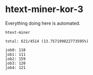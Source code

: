 # htext-miner-kor-3

Everything doing here is automated.

```
htext-miner

total: 621/4514 (13.757199822773595%)

job0: 110
job1: 111
job2: 159
job3: 120
job4: 121
```